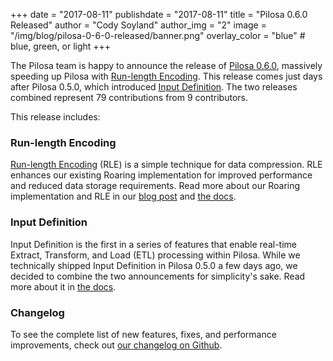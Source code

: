 +++
date = "2017-08-11"
publishdate = "2017-08-11"
title = "Pilosa 0.6.0 Released"
author = "Cody Soyland"
author_img = "2"
image = "/img/blog/pilosa-0-6-0-released/banner.png"
overlay_color = "blue" # blue, green, or light
+++

The Pilosa team is happy to announce the release of [Pilosa 0.6.0](https://github.com/pilosa/pilosa/releases/tag/v0.6.0), massively speeding up Pilosa with [Run-length Encoding](/blog/adding-rle-support/). This release comes just days after Pilosa 0.5.0, which introduced [Input Definition](/docs/input-definition/). The two releases combined represent 79 contributions from 9 contributors.

<!--more-->

This release includes:

### Run-length Encoding

[Run-length Encoding](https://en.wikipedia.org/wiki/Run-length_encoding) (RLE) is a simple technique for data compression. RLE enhances our existing Roaring implementation for improved performance and reduced data storage requirements. Read more about our Roaring implementation and RLE in our [blog post](/blog/adding-rle-support/) and [the docs](/docs/architecture/#roaring-bitmap-storage-format).

### Input Definition

Input Definition is the first in a series of features that enable real-time Extract, Transform, and Load (ETL) processing within Pilosa. While we technically shipped Input Definition in Pilosa 0.5.0 a few days ago, we decided to combine the two announcements for simplicity's sake. Read more about it in [the docs](/docs/input-definition/).

### Changelog

To see the complete list of new features, fixes, and performance improvements, check out [our changelog on Github](https://github.com/pilosa/pilosa/blob/master/CHANGELOG.md).
